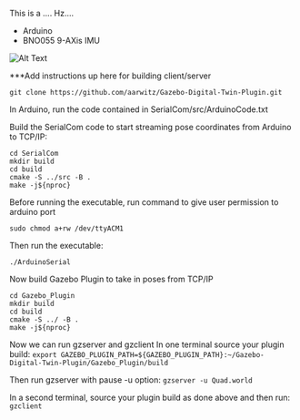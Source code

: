 This is a .... Hz....

- Arduino
- BNO055 9-AXis IMU

![Alt Text](https://media.giphy.com/media/Z4KxIylF6DH9hRoQEv/giphy.gif)

***Add instructions up here for building client/server

```
git clone https://github.com/aarwitz/Gazebo-Digital-Twin-Plugin.git
```
In Arduino, run the code contained in SerialCom/src/ArduinoCode.txt

Build the SerialCom code to start streaming pose coordinates from Arduino to TCP/IP:
```
cd SerialCom
mkdir build
cd build
cmake -S ../src -B .
make -j${nproc}
```
Before running the executable, run command to give user permission to arduino port
```
sudo chmod a+rw /dev/ttyACM1
```

Then run the executable:
```
./ArduinoSerial
```

Now build Gazebo Plugin to take in poses from TCP/IP
```
cd Gazebo_Plugin
mkdir build
cd build
cmake -S ../ -B .
make -j${nproc}
```

Now we can run gzserver and gzclient
In one terminal source your plugin build: ```export GAZEBO_PLUGIN_PATH=${GAZEBO_PLUGIN_PATH}:~/Gazebo-Digital-Twin-Plugin/Gazebo_Plugin/build```

Then run gzserver with pause -u option: ```gzserver -u Quad.world```

In a second terminal, source your plugin build as done above and then run: ```gzclient```
